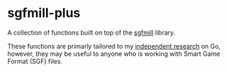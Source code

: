 # sgfmill-plus
A collection of functions built on top of the [sgfmill](https://pypi.org/project/sgfmill/)
library.

These functions are primarly tailored to my [independent research](https://mediacentral.princeton.edu/media/Go+with+your+gutF+Determining+the+value+of+computation+in+the+game+of+Go%2C+Owen+Travis%2C+%2724+%282276037%29/1_f9vcoq7s/297780972) on Go, however, they may be useful
to anyone who is working with Smart Game Format (SGF) files.
